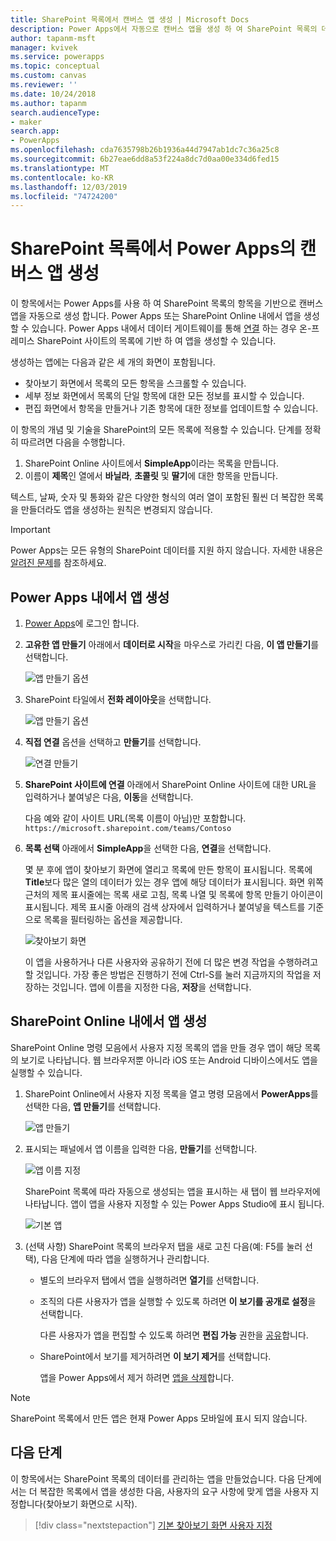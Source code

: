 ```yaml
---
title: SharePoint 목록에서 캔버스 앱 생성 | Microsoft Docs
description: Power Apps에서 자동으로 캔버스 앱을 생성 하 여 SharePoint 목록의 데이터를 관리 합니다.
author: tapanm-msft
manager: kvivek
ms.service: powerapps
ms.topic: conceptual
ms.custom: canvas
ms.reviewer: ''
ms.date: 10/24/2018
ms.author: tapanm
search.audienceType:
- maker
search.app:
- PowerApps
ms.openlocfilehash: cda7635798b26b1936a44d7947ab1dc7c36a25c8
ms.sourcegitcommit: 6b27eae6dd8a53f224a8dc7d0aa00e334d6fed15
ms.translationtype: MT
ms.contentlocale: ko-KR
ms.lasthandoff: 12/03/2019
ms.locfileid: "74724200"
---
```

# <a name="generate-a-canvas-app-in-power-apps-from-a-sharepoint-list"></a>SharePoint 목록에서 Power Apps의 캔버스 앱 생성

이 항목에서는 Power Apps를 사용 하 여 SharePoint 목록의 항목을 기반으로 캔버스 앱을 자동으로 생성 합니다. Power Apps 또는 SharePoint Online 내에서 앱을 생성할 수 있습니다. Power Apps 내에서 데이터 게이트웨이를 통해 [연결](connections/connection-sharepoint-online.md#create-a-connection) 하는 경우 온-프레미스 SharePoint 사이트의 목록에 기반 하 여 앱을 생성할 수 있습니다.

생성하는 앱에는 다음과 같은 세 개의 화면이 포함됩니다.

- 찾아보기 화면에서 목록의 모든 항목을 스크롤할 수 있습니다.
- 세부 정보 화면에서 목록의 단일 항목에 대한 모든 정보를 표시할 수 있습니다.
- 편집 화면에서 항목을 만들거나 기존 항목에 대한 정보를 업데이트할 수 있습니다.

이 항목의 개념 및 기술을 SharePoint의 모든 목록에 적용할 수 있습니다. 단계를 정확히 따르려면 다음을 수행합니다.

1. SharePoint Online 사이트에서 **SimpleApp**이라는 목록을 만듭니다.
2. 이름이 **제목**인 열에서 **바닐라**, **초콜릿** 및 **딸기**에 대한 항목을 만듭니다.

텍스트, 날짜, 숫자 및 통화와 같은 다양한 형식의 여러 열이 포함된 훨씬 더 복잡한 목록을 만들더라도 앱을 생성하는 원칙은 변경되지 않습니다.

> [!IMPORTANT]
> Power Apps는 모든 유형의 SharePoint 데이터를 지원 하지 않습니다. 자세한 내용은 [알려진 문제](connections/connection-sharepoint-online.md#known-issues)를 참조하세요.

## <a name="generate-an-app-from-within-power-apps"></a>Power Apps 내에서 앱 생성

1. [Power Apps](https://make.powerapps.com?utm_source=padocs&utm_medium=linkinadoc&utm_campaign=referralsfromdoc)에 로그인 합니다.

1. **고유한 앱 만들기** 아래에서 **데이터로 시작**을 마우스로 가리킨 다음, **이 앱 만들기**를 선택합니다.

    ![앱 만들기 옵션](./media/app-from-sharepoint/start-from-data.png)

1. SharePoint 타일에서 **전화 레이아웃**을 선택합니다.

    ![앱 만들기 옵션](./media/app-from-sharepoint/sharepoint-tile.png)

1. **직접 연결** 옵션을 선택하고 **만들기**를 선택합니다.

    ![연결 만들기](./media/app-from-sharepoint/create-connection.png)

1. **SharePoint 사이트에 연결** 아래에서 SharePoint Online 사이트에 대한 URL을 입력하거나 붙여넣은 다음, **이동**을 선택합니다.

    다음 예와 같이 사이트 URL(목록 이름이 아님)만 포함합니다.<br>`https://microsoft.sharepoint.com/teams/Contoso`

1. **목록 선택** 아래에서 **SimpleApp**을 선택한 다음, **연결**을 선택합니다.

    몇 분 후에 앱이 찾아보기 화면에 열리고 목록에 만든 항목이 표시됩니다. 목록에 **Title**보다 많은 열의 데이터가 있는 경우 앱에 해당 데이터가 표시됩니다. 화면 위쪽 근처의 제목 표시줄에는 목록 새로 고침, 목록 나열 및 목록에 항목 만들기 아이콘이 표시됩니다. 제목 표시줄 아래의 검색 상자에서 입력하거나 붙여넣을 텍스트를 기준으로 목록을 필터링하는 옵션을 제공합니다. 

    ![찾아보기 화면](./media/app-from-sharepoint/browse-screen.png)

    이 앱을 사용하거나 다른 사용자와 공유하기 전에 더 많은 변경 작업을 수행하려고 할 것입니다. 가장 좋은 방법은 진행하기 전에 Ctrl-S를 눌러 지금까지의 작업을 저장하는 것입니다. 앱에 이름을 지정한 다음, **저장**을 선택합니다.

## <a name="generate-an-app-from-within-sharepoint-online"></a>SharePoint Online 내에서 앱 생성

SharePoint Online 명령 모음에서 사용자 지정 목록의 앱을 만들 경우 앱이 해당 목록의 보기로 나타납니다. 웹 브라우저뿐 아니라 iOS 또는 Android 디바이스에서도 앱을 실행할 수 있습니다.

1. SharePoint Online에서 사용자 지정 목록을 열고 명령 모음에서 **PowerApps**를 선택한 다음, **앱 만들기**를 선택합니다.

    ![앱 만들기](./media/app-from-sharepoint/generate-new-app.png)

2. 표시되는 패널에서 앱 이름을 입력한 다음, **만들기**를 선택합니다.

    ![앱 이름 지정](./media/app-from-sharepoint/app-name.png)

    SharePoint 목록에 따라 자동으로 생성되는 앱을 표시하는 새 탭이 웹 브라우저에 나타납니다. 앱이 앱을 사용자 지정할 수 있는 Power Apps Studio에 표시 됩니다.

    ![기본 앱](./media/app-from-sharepoint/default-app.png)

3. (선택 사항) SharePoint 목록의 브라우저 탭을 새로 고친 다음(예: F5를 눌러 선택), 다음 단계에 따라 앱을 실행하거나 관리합니다.

    - 별도의 브라우저 탭에서 앱을 실행하려면 **열기**를 선택합니다.
    - 조직의 다른 사용자가 앱을 실행할 수 있도록 하려면 **이 보기를 공개로 설정**을 선택합니다.

        다른 사용자가 앱을 편집할 수 있도록 하려면 **편집 가능** 권한을 [공유](share-app.md)합니다.

    - SharePoint에서 보기를 제거하려면 **이 보기 제거**를 선택합니다.

        앱을 Power Apps에서 제거 하려면 [앱을 삭제](delete-app.md)합니다.

> [!NOTE]
> SharePoint 목록에서 만든 앱은 현재 Power Apps 모바일에 표시 되지 않습니다.

## <a name="next-steps"></a>다음 단계
이 항목에서는 SharePoint 목록의 데이터를 관리하는 앱을 만들었습니다. 다음 단계에서는 더 복잡한 목록에서 앱을 생성한 다음, 사용자의 요구 사항에 맞게 앱을 사용자 지정합니다(찾아보기 화면으로 시작).

> [!div class="nextstepaction"]
> [기본 찾아보기 화면 사용자 지정](customize-layout-sharepoint.md)
